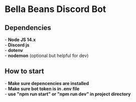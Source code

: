 <h1>Bella Beans Discord Bot</h1>

<h2>Dependencies</h2>
- <b>Node JS 14.x</b></br>
- <b>Discord js</b></br>
- <b>dotenv</b></br>
- <b>nodemon</b> (optional but helpful for dev)</br>

<h2>How to start</h2>
- <b>Make sure depencencies are installed</b></br>
- <b>Make sure bot token is in .env file</b></br>
- <b>use "npm run start" or "npm run dev" in project directory</b></br>


